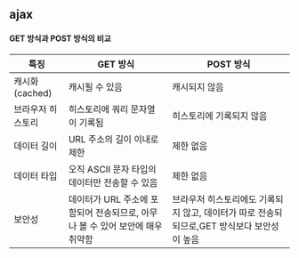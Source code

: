 ## ajax

#### GET 방식과 POST 방식의 비교
|특징|GET 방식|POST 방식|
|---|---|---|
|캐시화(cached)|캐시될 수 있음|캐시되지 않음|
|브라우저 히스토리|히스토리에 쿼리 문자열이 기록됨|히스토리에 기록되지 않음|
|데이터 길이|URL 주소의 길이 이내로 제한|제한 없음|
|데이터 타입|오직 ASCII 문자 타입의 데이터만 전송할 수 있음|제한 없음|
|보안성|데이터가 URL 주소에 포함되어 전송되므로, 아무나 볼 수 있어 보안에 매우 취약함|브라우저 히스토리에도 기록되지 않고, 데이터가 따로 전송되되므로,GET 방식보다 보안성이 높음|
